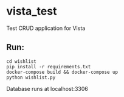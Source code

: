 # vista_test
Test CRUD application for Vista

## Run:
    cd wishlist
    pip install -r requirements.txt
    docker-compose build && docker-compose up
    python wishlist.py

Database runs  at localhost:3306
